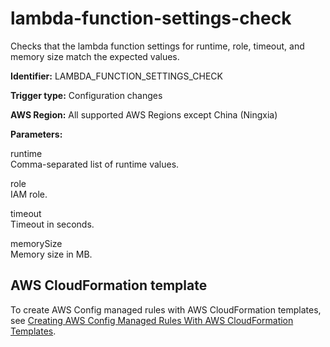 # lambda\-function\-settings\-check<a name="lambda-function-settings-check"></a>

Checks that the lambda function settings for runtime, role, timeout, and memory size match the expected values\.

**Identifier:** LAMBDA\_FUNCTION\_SETTINGS\_CHECK

**Trigger type:** Configuration changes

**AWS Region:** All supported AWS Regions except China \(Ningxia\)

**Parameters:**

 runtime  
Comma\-separated list of runtime values\. 

 role  
IAM role\.

 timeout  
Timeout in seconds\.

 memorySize  
Memory size in MB\.

## AWS CloudFormation template<a name="w22aac11c29c17d225c15"></a>

To create AWS Config managed rules with AWS CloudFormation templates, see [Creating AWS Config Managed Rules With AWS CloudFormation Templates](aws-config-managed-rules-cloudformation-templates.md)\.